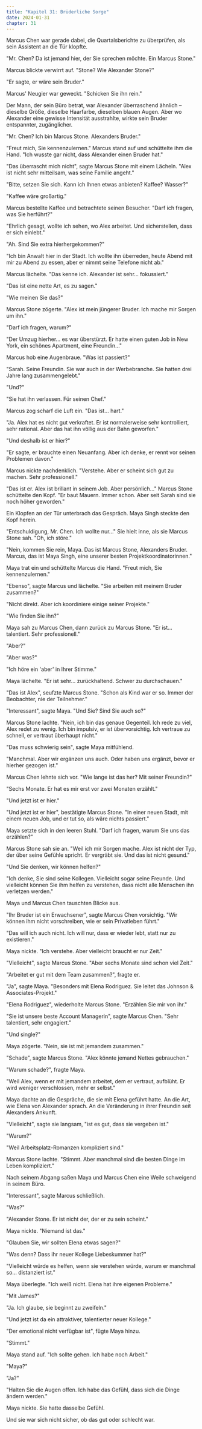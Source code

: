 ```yaml
---
title: "Kapitel 31: Brüderliche Sorge"
date: 2024-01-31
chapter: 31
---
```


Marcus Chen war gerade dabei, die Quartalsberichte zu überprüfen, als sein Assistent an die Tür klopfte.

"Mr. Chen? Da ist jemand hier, der Sie sprechen möchte. Ein Marcus Stone."

Marcus blickte verwirrt auf. "Stone? Wie Alexander Stone?"

"Er sagte, er wäre sein Bruder."

Marcus' Neugier war geweckt. "Schicken Sie ihn rein."

Der Mann, der sein Büro betrat, war Alexander überraschend ähnlich – dieselbe Größe, dieselbe Haarfarbe, dieselben blauen Augen. Aber wo Alexander eine gewisse Intensität ausstrahlte, wirkte sein Bruder entspannter, zugänglicher.

"Mr. Chen? Ich bin Marcus Stone. Alexanders Bruder."

"Freut mich, Sie kennenzulernen." Marcus stand auf und schüttelte ihm die Hand. "Ich wusste gar nicht, dass Alexander einen Bruder hat."

"Das überrascht mich nicht", sagte Marcus Stone mit einem Lächeln. "Alex ist nicht sehr mitteilsam, was seine Familie angeht."

"Bitte, setzen Sie sich. Kann ich Ihnen etwas anbieten? Kaffee? Wasser?"

"Kaffee wäre großartig."

Marcus bestellte Kaffee und betrachtete seinen Besucher. "Darf ich fragen, was Sie herführt?"

"Ehrlich gesagt, wollte ich sehen, wo Alex arbeitet. Und sicherstellen, dass er sich einlebt."

"Ah. Sind Sie extra hierhergekommen?"

"Ich bin Anwalt hier in der Stadt. Ich wollte ihn überreden, heute Abend mit mir zu Abend zu essen, aber er nimmt seine Telefone nicht ab."

Marcus lächelte. "Das kenne ich. Alexander ist sehr... fokussiert."

"Das ist eine nette Art, es zu sagen."

"Wie meinen Sie das?"

Marcus Stone zögerte. "Alex ist mein jüngerer Bruder. Ich mache mir Sorgen um ihn."

"Darf ich fragen, warum?"

"Der Umzug hierher... es war überstürzt. Er hatte einen guten Job in New York, ein schönes Apartment, eine Freundin..."

Marcus hob eine Augenbraue. "Was ist passiert?"

"Sarah. Seine Freundin. Sie war auch in der Werbebranche. Sie hatten drei Jahre lang zusammengelebt."

"Und?"

"Sie hat ihn verlassen. Für seinen Chef."

Marcus zog scharf die Luft ein. "Das ist... hart."

"Ja. Alex hat es nicht gut verkraftet. Er ist normalerweise sehr kontrolliert, sehr rational. Aber das hat ihn völlig aus der Bahn geworfen."

"Und deshalb ist er hier?"

"Er sagte, er brauchte einen Neuanfang. Aber ich denke, er rennt vor seinen Problemen davon."

Marcus nickte nachdenklich. "Verstehe. Aber er scheint sich gut zu machen. Sehr professionell."

"Das ist er. Alex ist brillant in seinem Job. Aber persönlich..." Marcus Stone schüttelte den Kopf. "Er baut Mauern. Immer schon. Aber seit Sarah sind sie noch höher geworden."

Ein Klopfen an der Tür unterbrach das Gespräch. Maya Singh steckte den Kopf herein.

"Entschuldigung, Mr. Chen. Ich wollte nur..." Sie hielt inne, als sie Marcus Stone sah. "Oh, ich störe."

"Nein, kommen Sie rein, Maya. Das ist Marcus Stone, Alexanders Bruder. Marcus, das ist Maya Singh, eine unserer besten Projektkoordinatorinnen."

Maya trat ein und schüttelte Marcus die Hand. "Freut mich, Sie kennenzulernen."

"Ebenso", sagte Marcus und lächelte. "Sie arbeiten mit meinem Bruder zusammen?"

"Nicht direkt. Aber ich koordiniere einige seiner Projekte."

"Wie finden Sie ihn?"

Maya sah zu Marcus Chen, dann zurück zu Marcus Stone. "Er ist... talentiert. Sehr professionell."

"Aber?"

"Aber was?"

"Ich höre ein 'aber' in Ihrer Stimme."

Maya lächelte. "Er ist sehr... zurückhaltend. Schwer zu durchschauen."

"Das ist Alex", seufzte Marcus Stone. "Schon als Kind war er so. Immer der Beobachter, nie der Teilnehmer."

"Interessant", sagte Maya. "Und Sie? Sind Sie auch so?"

Marcus Stone lachte. "Nein, ich bin das genaue Gegenteil. Ich rede zu viel, Alex redet zu wenig. Ich bin impulsiv, er ist übervorsichtig. Ich vertraue zu schnell, er vertraut überhaupt nicht."

"Das muss schwierig sein", sagte Maya mitfühlend.

"Manchmal. Aber wir ergänzen uns auch. Oder haben uns ergänzt, bevor er hierher gezogen ist."

Marcus Chen lehnte sich vor. "Wie lange ist das her? Mit seiner Freundin?"

"Sechs Monate. Er hat es mir erst vor zwei Monaten erzählt."

"Und jetzt ist er hier."

"Und jetzt ist er hier", bestätigte Marcus Stone. "In einer neuen Stadt, mit einem neuen Job, und er tut so, als wäre nichts passiert."

Maya setzte sich in den leeren Stuhl. "Darf ich fragen, warum Sie uns das erzählen?"

Marcus Stone sah sie an. "Weil ich mir Sorgen mache. Alex ist nicht der Typ, der über seine Gefühle spricht. Er vergräbt sie. Und das ist nicht gesund."

"Und Sie denken, wir können helfen?"

"Ich denke, Sie sind seine Kollegen. Vielleicht sogar seine Freunde. Und vielleicht können Sie ihm helfen zu verstehen, dass nicht alle Menschen ihn verletzen werden."

Maya und Marcus Chen tauschten Blicke aus.

"Ihr Bruder ist ein Erwachsener", sagte Marcus Chen vorsichtig. "Wir können ihm nicht vorschreiben, wie er sein Privatleben führt."

"Das will ich auch nicht. Ich will nur, dass er wieder lebt, statt nur zu existieren."

Maya nickte. "Ich verstehe. Aber vielleicht braucht er nur Zeit."

"Vielleicht", sagte Marcus Stone. "Aber sechs Monate sind schon viel Zeit."

"Arbeitet er gut mit dem Team zusammen?", fragte er.

"Ja", sagte Maya. "Besonders mit Elena Rodriguez. Sie leitet das Johnson & Associates-Projekt."

"Elena Rodriguez", wiederholte Marcus Stone. "Erzählen Sie mir von ihr."

"Sie ist unsere beste Account Managerin", sagte Marcus Chen. "Sehr talentiert, sehr engagiert."

"Und single?"

Maya zögerte. "Nein, sie ist mit jemandem zusammen."

"Schade", sagte Marcus Stone. "Alex könnte jemand Nettes gebrauchen."

"Warum schade?", fragte Maya.

"Weil Alex, wenn er mit jemandem arbeitet, dem er vertraut, aufblüht. Er wird weniger verschlossen, mehr er selbst."

Maya dachte an die Gespräche, die sie mit Elena geführt hatte. An die Art, wie Elena von Alexander sprach. An die Veränderung in ihrer Freundin seit Alexanders Ankunft.

"Vielleicht", sagte sie langsam, "ist es gut, dass sie vergeben ist."

"Warum?"

"Weil Arbeitsplatz-Romanzen kompliziert sind."

Marcus Stone lachte. "Stimmt. Aber manchmal sind die besten Dinge im Leben kompliziert."

Nach seinem Abgang saßen Maya und Marcus Chen eine Weile schweigend in seinem Büro.

"Interessant", sagte Marcus schließlich.

"Was?"

"Alexander Stone. Er ist nicht der, der er zu sein scheint."

Maya nickte. "Niemand ist das."

"Glauben Sie, wir sollten Elena etwas sagen?"

"Was denn? Dass ihr neuer Kollege Liebeskummer hat?"

"Vielleicht würde es helfen, wenn sie verstehen würde, warum er manchmal so... distanziert ist."

Maya überlegte. "Ich weiß nicht. Elena hat ihre eigenen Probleme."

"Mit James?"

"Ja. Ich glaube, sie beginnt zu zweifeln."

"Und jetzt ist da ein attraktiver, talentierter neuer Kollege."

"Der emotional nicht verfügbar ist", fügte Maya hinzu.

"Stimmt."

Maya stand auf. "Ich sollte gehen. Ich habe noch Arbeit."

"Maya?"

"Ja?"

"Halten Sie die Augen offen. Ich habe das Gefühl, dass sich die Dinge ändern werden."

Maya nickte. Sie hatte dasselbe Gefühl.

Und sie war sich nicht sicher, ob das gut oder schlecht war.